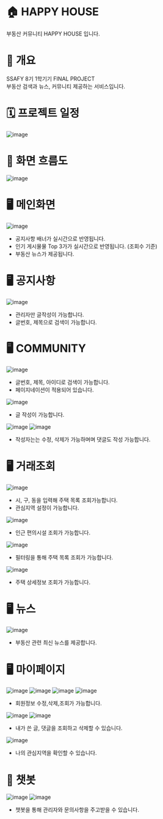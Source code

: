 # 🏠 HAPPY HOUSE

부동산 커뮤니티 HAPPY HOUSE 입니다.

# 🔔 개요

SSAFY 8기 1학기기 FINAL PROJECT<br>
부동산 검색과 뉴스, 커뮤니티 제공하는 서비스입니다.


# 🗓 프로젝트 일정

![image](https://user-images.githubusercontent.com/41516670/203812382-39a6f352-0379-4b67-a1b6-d31793bce1bc.png)


# 📑 화면 흐름도

![image](https://user-images.githubusercontent.com/41516670/203816809-439f229f-8612-4f42-809b-ee0b4c11fb8e.png)



# 🖥 메인화면

![image](https://user-images.githubusercontent.com/41516670/203811514-850d91f2-06d1-4e83-83c8-3fd4482f1afd.PNG)

* 공지사항 배너가 실시간으로 반영됩니다.
* 인기 게시물물 Top 3가가 실시간으로 반영됩니다. (조회수 기준)
* 부동산 뉴스가 제공됩니다.


# 🖥 공지사항

![image](https://user-images.githubusercontent.com/41516670/203817216-28eaa378-261c-4a7f-83cc-598a7b6a069a.PNG)

* 관리자만 글작성이 가능합니다.
* 글번호, 제목으로 검색이 가능합니다.



# 🖥 COMMUNITY

![image](https://user-images.githubusercontent.com/41516670/203818149-8f9a3905-6039-4610-aa1c-0874ee18540b.PNG)

* 글번호, 제목, 아이디로 검색이 가능합니다.
* 페이지네이션이 적용되어 있습니다.


![image](https://user-images.githubusercontent.com/41516670/203818799-a3cc86b5-3a0c-45f0-aab7-7ec2c1f3ab06.PNG)

* 글 작성이 가능합니다.


![image](https://user-images.githubusercontent.com/41516670/203818807-651a55de-1929-4173-b780-3a2fe28c4ef3.PNG)
![image](https://user-images.githubusercontent.com/41516670/203818816-6cee77a5-010a-4331-9a30-e347b0eee0af.PNG)

* 작성자는는 수정, 삭제가 가능하며며 댓글도 작성 가능합니다.



# 🖥 거래조회

![image](https://user-images.githubusercontent.com/41516670/203819485-5418c608-1ffc-4808-b7a5-9a9c828378b1.PNG)

* 시, 구, 동을 입력해 주택 목록 조회가능합니다.
* 관심지역 설정이 가능합니다.

![image](https://user-images.githubusercontent.com/41516670/203819502-12209780-2f48-4944-8465-9a5d7e986bdf.PNG)

* 인근 편의시설 조회가 가능합니다.

![image](https://user-images.githubusercontent.com/41516670/203819511-e73ca4fd-ec19-4988-a27f-f501c16cbbd4.PNG)

* 필터링을 통해 주택 목록 조회가 가능합니다.

![image](https://user-images.githubusercontent.com/41516670/203819499-f9189077-5004-4ebd-9984-3cc098d4f635.PNG)

* 주택 상세정보 조회가 가능합니다.


# 🖥 뉴스

![image](https://user-images.githubusercontent.com/41516670/203820908-22ba8c76-cd98-44ff-a7c7-41a30366c43e.PNG)

* 부동산 관련 최신 뉴스를 제공합니다.


# 🖥 마이페이지

![image](https://user-images.githubusercontent.com/41516670/203821114-be8571f9-bd96-4317-bee0-e88a2764e8c5.PNG)
![image](https://user-images.githubusercontent.com/41516670/203821117-3fadf38f-68e0-4887-ba89-bad049f039ee.PNG)
![image](https://user-images.githubusercontent.com/41516670/203821120-db32032a-caa6-4b92-b89c-4bc52a4646ae.PNG)
![image](https://user-images.githubusercontent.com/41516670/203821679-9ce59355-c566-490e-a6d9-d23f3842357c.PNG)


* 회원정보 수정,삭제,조회가 가능합니다.


![image](https://user-images.githubusercontent.com/41516670/203821108-22457d83-03a9-4f2d-bf04-afa7d147bd29.PNG)
![image](https://user-images.githubusercontent.com/41516670/203821105-1bc33c87-edd7-4d96-a2c4-3842da518fca.PNG)

* 내가 쓴 글, 댓글을 조회하고 삭제할 수 있습니다.


![image](https://user-images.githubusercontent.com/41516670/203821099-8c743b04-cfd6-43e8-91e7-79b589872bf4.PNG)

* 나의 관심지역을 확인할 수 있습니다.

# 🤖 챗봇

![image](https://user-images.githubusercontent.com/41516670/203821820-602f07d1-d328-4a18-835e-0af3c57fdf58.PNG)
![image](https://user-images.githubusercontent.com/41516670/203821847-20411369-ee39-4056-8f84-cbd05ace29f5.PNG)

* 챗봇을 통해 관리자와 문의사항을 주고받을 수 있습니다.


